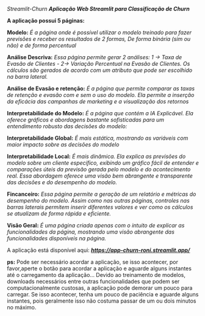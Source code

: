 *Streamlit-Churn*
***Aplicação Web Streamlit para Classificação de Churn***

**A aplicação possui 5 páginas:**

**Modelo:**  *É a página onde é possível utilizar o modelo treinado para fazer previsões e receber os resultados de 2 formas, 
De forma binária (sim ou não) e de forma percentual*

**Análise Descriva:** *Essa página permite gerar 2 análises: 1 -> Taxa de Evasão de Clientes - 2-> Variação Percentual na Evasão de Clientes.
Os cálculos são gerados de acordo com um atributo que pode ser escolhido na barra lateral.*

**Análise de Evasão e retenção:**  *É a página que permite comparar as taxas de retenção e evasão com e sem o uso do modelo.
Ela permite a inserção da eficácia das campanhas de marketing e a visualização dos retornos*

**Interpretabilidade do Modelo:**  *É a página que contém a IA Explicável. Ela oferece gráficos e abordagens bastante sofisticadas para um
entendimento robusto das decisões do modelo:*

**Interpretabilidade Global:**  *É mais estática, mostrando as variáveis com maior impacto sobre as decisões do modelo*

**Interpretabilidade Local:**  *É mais dinâmica. Ela explica as previsões do modelo sobre um cliente específico, exibindo um gráfico
fácil de entender e comparações úteis da previsão gerada pelo modelo e do acontecimento real.
Essa abordagem oferece uma visão bem abrangente e transparente das decisões e do desempenho do modelo.*

**Fincanceiro:**  *Essa página permite a geração de um relatório e métricas do desempenho do modelo.
Assim como nas outras páginas, controles nas barras laterais permitem inserir diferentes 
valores e ver como os cálculos se atualizam de forma rápida e eficiente.*

**Visão Geral:**  *É uma página criada apenas com o intuito de explicar as funcionalidades da página, 
mostrando uma visão abrangente das funcionalidades disponíveis na página.*



A aplicação está disponível aqui:  ***https://app-churn-roni.streamlit.app/***

**ps:** Pode ser necessário acordar a aplicação, se isso acontecer, por favor,aperte o botão para acordar a aplicação e aguarde alguns instantes até o carregamento da aplicação...
Devido ao treinamento de modelos, downloads necessários entre outras funcionalidades que podem ser computacionalmente custosas, a aplicação pode demorar um pouco para carregar.
Se isso acontecer, tenha um pouco de paciência e aguarde alguns instantes, pois geralmente isso não costuma passar de um ou dois minutos no máximo.

